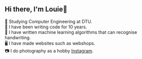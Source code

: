 ## Hi there, I'm Louie👋

🧠 Studying Computer Engineering at DTU. <br/>
📖 I have been writing code for 10 years. <br/>
🤖 I have written machine learning algorithms that can recognise handwriting. <br/>
🖥️ I have made websites such as webshops. <br/>
📷 I do photography as a hobby [Instagram](https://www.instagram.com/louie.flo05/). <br/>
